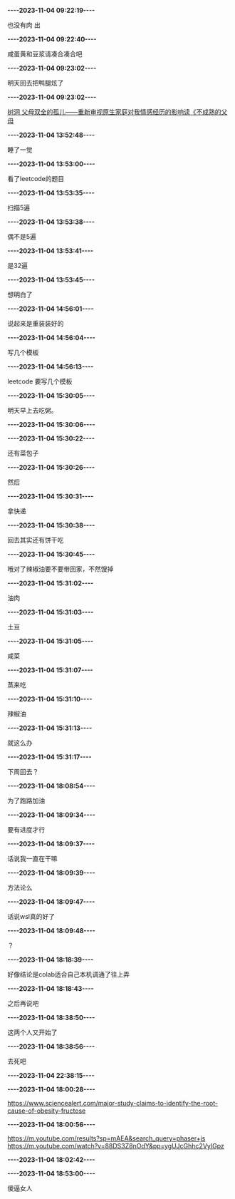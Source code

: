 **----2023-11-04 09:22:19----**

也没有肉 出


**----2023-11-04 09:22:40----**

咸蛋黄和豆浆请凑合凑合吧


**----2023-11-04 09:23:02----**

明天回去把鸭腿炫了


**----2023-11-04 09:23:02----**


[树洞 父母双全的孤儿——重新审视原生家庭对我情感经历的影响读《不成熟的父母](https://nga.178.com/read.php?tid=37682930&_fp=2&page=3&rand=953)




**----2023-11-04 13:52:48----**

睡了一觉


**----2023-11-04 13:53:00----**

看了leetcode的题目


**----2023-11-04 13:53:35----**

扫描5遍


**----2023-11-04 13:53:38----**

偶不是5遍


**----2023-11-04 13:53:41----**

是32遍


**----2023-11-04 13:53:45----**

想明白了


**----2023-11-04 14:56:01----**

说起来是重装装好的


**----2023-11-04 14:56:04----**

写几个模板


**----2023-11-04 14:56:13----**

leetcode 要写几个模板


**----2023-11-04 15:30:05----**

明天早上去吃粥。


**----2023-11-04 15:30:06----**




**----2023-11-04 15:30:22----**

还有菜包子


**----2023-11-04 15:30:26----**

然后


**----2023-11-04 15:30:31----**

拿快递


**----2023-11-04 15:30:38----**

回去其实还有饼干吃


**----2023-11-04 15:30:45----**

哦对了辣椒油要不要带回家，不然馊掉


**----2023-11-04 15:31:02----**

油肉


**----2023-11-04 15:31:03----**

土豆


**----2023-11-04 15:31:05----**

咸菜


**----2023-11-04 15:31:07----**

蒸来吃


**----2023-11-04 15:31:10----**

辣椒油


**----2023-11-04 15:31:13----**

就这么办


**----2023-11-04 15:31:17----**

下周回去？


**----2023-11-04 18:08:54----**

为了跑路加油


**----2023-11-04 18:09:34----**

要有进度才行


**----2023-11-04 18:09:37----**

话说我一直在干嘛


**----2023-11-04 18:09:39----**

方法论么


**----2023-11-04 18:09:47----**

话说wsl真的好了


**----2023-11-04 18:09:48----**

？


**----2023-11-04 18:18:39----**

好像结论是colab适合自己本机调通了往上弄


**----2023-11-04 18:18:43----**

之后再说吧


**----2023-11-04 18:38:50----**

这两个人又开始了


**----2023-11-04 18:38:56----**

去死吧


**----2023-11-04 22:38:15----**




**----2023-11-04 18:00:28----**

https://www.sciencealert.com/major-study-claims-to-identify-the-root-cause-of-obesity-fructose


**----2023-11-04 18:00:56----**


https://m.youtube.com/results?sp=mAEA&search_query=phaser+js
https://m.youtube.com/watch?v=88DS3Z8nOdY&pp=ygUJcGhhc2VyIGpz


**----2023-11-04 18:02:42----**




**----2023-11-04 18:53:00----**

傻逼女人


